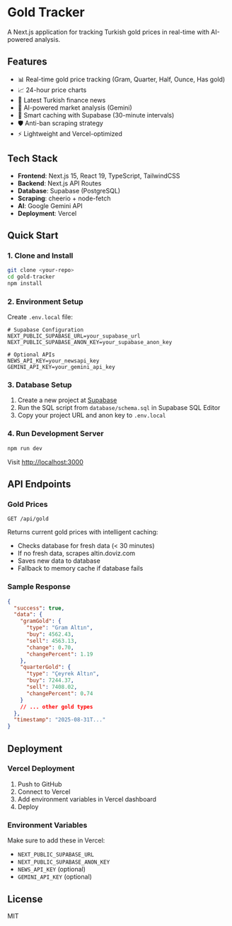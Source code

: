 # Gold Tracker

A Next.js application for tracking Turkish gold prices in real-time with AI-powered analysis.

## Features

- 📊 Real-time gold price tracking (Gram, Quarter, Half, Ounce, Has gold)
- 📈 24-hour price charts
- 📰 Latest Turkish finance news
- 🤖 AI-powered market analysis (Gemini)
- 💾 Smart caching with Supabase (30-minute intervals)
- 🛡️ Anti-ban scraping strategy
- ⚡ Lightweight and Vercel-optimized

## Tech Stack

- **Frontend**: Next.js 15, React 19, TypeScript, TailwindCSS
- **Backend**: Next.js API Routes
- **Database**: Supabase (PostgreSQL)
- **Scraping**: cheerio + node-fetch
- **AI**: Google Gemini API
- **Deployment**: Vercel

## Quick Start

### 1. Clone and Install

```bash
git clone <your-repo>
cd gold-tracker
npm install
```

### 2. Environment Setup

Create `.env.local` file:

```env
# Supabase Configuration
NEXT_PUBLIC_SUPABASE_URL=your_supabase_url
NEXT_PUBLIC_SUPABASE_ANON_KEY=your_supabase_anon_key

# Optional APIs
NEWS_API_KEY=your_newsapi_key
GEMINI_API_KEY=your_gemini_api_key
```

### 3. Database Setup

1. Create a new project at [Supabase](https://app.supabase.com/)
2. Run the SQL script from `database/schema.sql` in Supabase SQL Editor
3. Copy your project URL and anon key to `.env.local`

### 4. Run Development Server

```bash
npm run dev
```

Visit [http://localhost:3000](http://localhost:3000)

## API Endpoints

### Gold Prices
```
GET /api/gold
```

Returns current gold prices with intelligent caching:
- Checks database for fresh data (< 30 minutes)
- If no fresh data, scrapes altin.doviz.com
- Saves new data to database
- Fallback to memory cache if database fails

### Sample Response
```json
{
  "success": true,
  "data": {
    "gramGold": {
      "type": "Gram Altın",
      "buy": 4562.43,
      "sell": 4563.13,
      "change": 0.70,
      "changePercent": 1.19
    },
    "quarterGold": {
      "type": "Çeyrek Altın",
      "buy": 7244.37,
      "sell": 7408.02,
      "changePercent": 0.74
    }
    // ... other gold types
  },
  "timestamp": "2025-08-31T..."
}
```

## Deployment

### Vercel Deployment

1. Push to GitHub
2. Connect to Vercel
3. Add environment variables in Vercel dashboard
4. Deploy

### Environment Variables

Make sure to add these in Vercel:
- `NEXT_PUBLIC_SUPABASE_URL`
- `NEXT_PUBLIC_SUPABASE_ANON_KEY`
- `NEWS_API_KEY` (optional)
- `GEMINI_API_KEY` (optional)

## License

MIT
